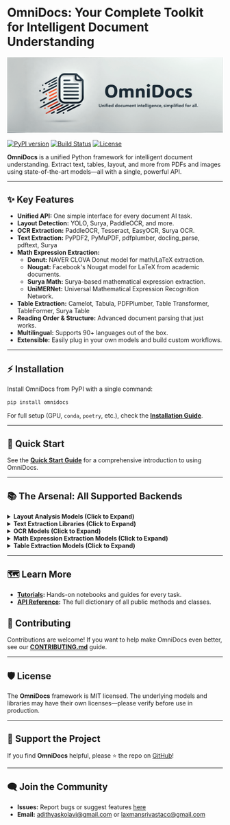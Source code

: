 # OmniDocs: Your Complete Toolkit for Intelligent Document Understanding

![OmniDocs Banner](https://raw.githubusercontent.com/adithya-s-k/Omnidocs/refs/heads/main/assets/omnidocs_banner.png)

<p align="left">
  <a href="https://pypi.org/project/omnidocs/"><img src="https://img.shields.io/pypi/v/omnidocs.svg?color=blue" alt="PyPI version"></a>
  <a href="https://github.com/adithya-s-k/Omnidocs/actions"><img src="https://img.shields.io/github/actions/workflow/status/adithya-s-k/Omnidocs/ci.yml?branch=main" alt="Build Status"></a>
  <a href="https://opensource.org/licenses/MIT"><img src="https://img.shields.io/github/license/adithya-s-k/Omnidocs" alt="License"></a>
</p>

**OmniDocs** is a unified Python framework for intelligent document understanding. Extract text, tables, layout, and more from PDFs and images using state-of-the-art models—all with a single, powerful API.

---

## ✨ Key Features

- **Unified API:** One simple interface for every document AI task.
- **Layout Detection:** YOLO, Surya, PaddleOCR, and more.
- **OCR Extraction:** PaddleOCR, Tesseract, EasyOCR, Surya OCR.
- **Text Extraction:**
  PyPDF2, PyMuPDF, pdfplumber, docling_parse, pdftext, Surya
- **Math Expression Extraction:**
  - **Donut:** NAVER CLOVA Donut model for math/LaTeX extraction.
  - **Nougat:** Facebook's Nougat model for LaTeX from academic documents.
  - **Surya Math:** Surya-based mathematical expression extraction.
  - **UniMERNet:** Universal Mathematical Expression Recognition Network.
- **Table Extraction:** Camelot, Tabula, PDFPlumber, Table Transformer, TableFormer, Surya Table
- **Reading Order & Structure:** Advanced document parsing that just works.
- **Multilingual:** Supports 90+ languages out of the box.
- **Extensible:** Easily plug in your own models and build custom workflows.

---

## ⚡ Installation

Install OmniDocs from PyPI with a single command:

```bash
pip install omnidocs
````

For full setup (GPU, `conda`, `poetry`, etc.), check the [**Installation Guide**](./getting_started/installation.md).

---

## 🚀 Quick Start

See the [**Quick Start Guide**](./getting_started/quickstart.md) for a comprehensive introduction to using OmniDocs.

---


## 📚 The Arsenal: All Supported Backends

<details>
<summary><strong>Layout Analysis Models (Click to Expand)</strong></summary>

- DocLayout YOLO
- PPStructure (Paddle OCR)
- RT DETR (Docling)
- Florence-2-DocLayNet
- Surya Layout

</details>

<details>
<summary><strong>Text Extraction Libraries (Click to Expand)</strong></summary>

- PyPDF2
- PyMuPDF
- pdfplumber
- docling_parse
- pdftext
- surya_text

</details>

<details>
<summary><strong>OCR Models (Click to Expand)</strong></summary>

- Paddle OCR
- Tesseract
- EasyOCR
- Surya OCR

</details>

<details>
<summary><strong>Math Expression Extraction Models (Click to Expand)</strong></summary>

- Donut
- Nougat
- Surya Math
- UniMERNet

</details>

<details>
<summary><strong>Table Extraction Models (Click to Expand)</strong></summary>

- PPStructure (Paddle OCR)
- Camelot
- Tabula
- PDFPlumber
- Table Transformer
- TableFormer
- Surya Table

</details>

---


## 🗺️ Learn More

* **[Tutorials](./tasks/):** Hands-on notebooks and guides for every task.
* **[API Reference](./api_reference/):** The full dictionary of all public methods and classes.

## 🤝 Contributing

Contributions are welcome! If you want to help make OmniDocs even better, see our [**CONTRIBUTING.md**](./CONTRIBUTING.md) guide.

---

## 🛡️ License

The **OmniDocs** framework is MIT licensed. The underlying models and libraries may have their own licenses—please verify before use in production.

---

## 🌟 Support the Project

If you find **OmniDocs** helpful, please ⭐ the repo on [GitHub](https://github.com/adithya-s-k/Omnidocs)!

---

## 🗨️ Join the Community

* **Issues:** Report bugs or suggest features [here](https://github.com/adithya-s-k/OmniDocs/issues)
* **Email:** [adithyaskolavi@gmail.com](mailto:adithyaskolavi@gmail.com) or [laxmansrivastacc@gmail.com](mailto:laxmansrivastacc@gmail.com)
